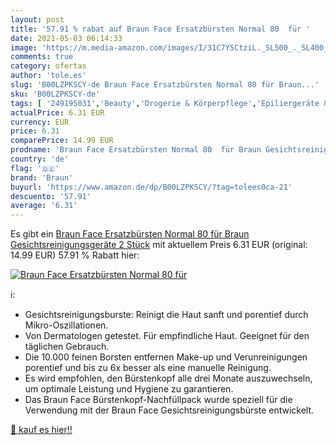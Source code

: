 ```yaml
---
layout: post
title: '57.91 % rabat auf Braun Face Ersatzbürsten Normal 80  für '
date: 2021-05-03 06:14:33
image: 'https://m.media-amazon.com/images/I/31C7Y5CtziL._SL500_._SL400_.jpg'
comments: true
category: ofertas
author: 'tole.es'
slug: 'B00LZPKSCY-de Braun Face Ersatzbürsten Normal 80 für Braun...'
sku: 'B00LZPKSCY-de'
tags: [ '249195031','Beauty','Drogerie & Körperpflege','Epiliergeräte & Zubehör','Gesichtspflege','Gesichtsreinigung','Haarentfernung','Haushalt','Hautpflege','Körperpflege','Produkte','Rasur & Enthaarung','braun', ]
actualPrice: 6.31 EUR
currency: EUR
price: 6.31
comparePrice: 14.99 EUR
prodname: 'Braun Face Ersatzbürsten Normal 80  für Braun Gesichtsreinigungsgeräte  2 Stück'
country: 'de'
flag: '🇩🇪'
brand: 'Braun'
buyurl: 'https://www.amazon.de/dp/B00LZPKSCY/?tag=tolees0ca-21'
descuento: '57.91'
average: '6.31'
---
```


Es gibt ein [Braun Face Ersatzbürsten Normal 80  für Braun Gesichtsreinigungsgeräte  2 Stück](https://www.amazon.de/dp/B00LZPKSCY/?tag=tolees0ca-21) mit aktuellem Preis 6.31 EUR (original: 14.99 EUR) 57.91 % Rabatt hier:

[![Braun Face Ersatzbürsten Normal 80  für ](https://m.media-amazon.com/images/I/31C7Y5CtziL._SL500_._SL400_.jpg)](https://www.amazon.de/dp/B00LZPKSCY/?tag=tolees0ca-21)

ℹ️:

- Gesichtsreinigungsburste: Reinigt die Haut sanft und porentief durch Mikro-Oszillationen.
- Von Dermatologen getestet. Für empfindliche Haut. Geeignet für den täglichen Gebrauch.
- Die 10.000 feinen Borsten entfernen Make-up und Verunreinigungen porentief und bis zu 6x besser als eine manuelle Reinigung.
- Es wird empfohlen, den Bürstenkopf alle drei Monate auszuwechseln, um optimale Leistung und Hygiene zu garantieren.
- Das Braun Face Bürstenkopf-Nachfüllpack wurde speziell für die Verwendung mit der Braun Face Gesichtsreinigungsbürste entwickelt.

[🛒 kauf es hier!!](https://www.amazon.de/dp/B00LZPKSCY/?tag=tolees0ca-21)
